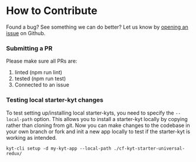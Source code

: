 # How to Contribute

Found a bug? See something we can do better? Let us know by [opening an issue](https://github.com/cleverfranke/cf-kyt-starter-universal-redux/issues) on Github.

### Submitting a PR

Please make sure all PRs are:

1. linted (npm run lint)
2. tested (npm run test)
3. Connected to an issue

### Testing local starter-kyt changes

To test setting up/installing local starter-kyts, you need to specify the `--local-path` option. This allows you to install a starter-kyt locally by copying rather than cloning from git. Now you can make changes to the codebase in your own branch or fork and init a new app locally to test if the starter-kyt is working as intended.

`kyt-cli setup -d my-kyt-app --local-path ./cf-kyt-starter-universal-redux/`
